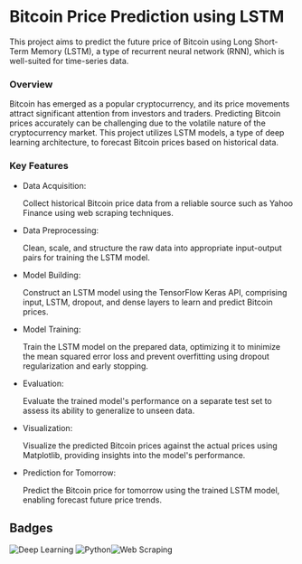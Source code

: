 
# Bitcoin Price Prediction using LSTM

This project aims to predict the future price of Bitcoin using Long Short-Term Memory (LSTM), a type of recurrent neural network (RNN), which is well-suited for time-series data.

### Overview
Bitcoin has emerged as a popular cryptocurrency, and its price movements attract significant attention from investors and traders. Predicting Bitcoin prices accurately can be challenging due to the volatile nature of the cryptocurrency market. This project utilizes LSTM models, a type of deep learning architecture, to forecast Bitcoin prices based on historical data.

### Key Features
* Data Acquisition:

    Collect historical Bitcoin price data from a reliable source such as Yahoo Finance using web scraping techniques.
* Data Preprocessing:

    Clean, scale, and structure the raw data into appropriate input-output pairs for training the LSTM model.
* Model Building:

    Construct an LSTM model using the TensorFlow Keras API, comprising input, LSTM, dropout, and dense layers to learn and predict Bitcoin prices.
* Model Training:

    Train the LSTM model on the prepared data, optimizing it to minimize the mean squared error loss and prevent overfitting using dropout regularization and early stopping.
* Evaluation:

    Evaluate the trained model's performance on a separate test set to assess its ability to generalize to unseen data.
* Visualization:

    Visualize the predicted Bitcoin prices against the actual prices using Matplotlib, providing insights into the model's performance.
* Prediction for Tomorrow:

    Predict the Bitcoin price for tomorrow using the trained LSTM model, enabling forecast future price trends.



## Badges


![Deep Learning](https://img.shields.io/badge/Deep%20Learning-purple.svg)
![Python](https://img.shields.io/badge/python-green.svg)![Web Scraping](https://img.shields.io/badge/Web-Scraping-blue.svg)